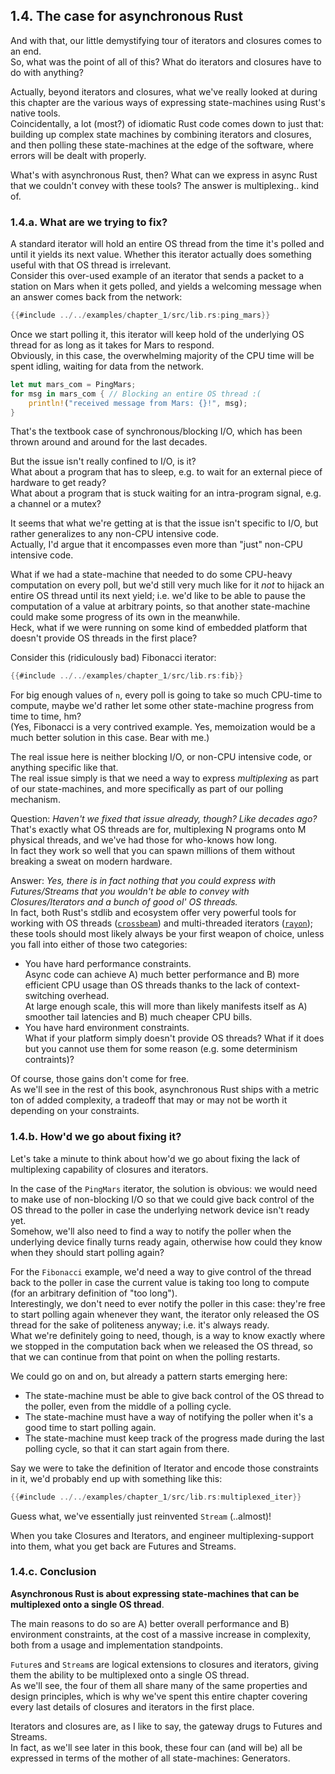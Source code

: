 ## 1.4. The case for asynchronous Rust

And with that, our little demystifying tour of iterators and closures comes to an end.  
So, what was the point of all of this? What do iterators and closures have to do with anything?

Actually, beyond iterators and closures, what we've really looked at during this chapter are the various ways of expressing state-machines using Rust's native tools.  
Coincidentally, a lot (most?) of idiomatic Rust code comes down to just that: building up complex state machines by combining iterators and closures, and then polling these state-machines at the edge of the software, where errors will be dealt with properly.  

What's with asynchronous Rust, then? What can we express in async Rust that we couldn't convey with these tools? The answer is multiplexing.. kind of.

### 1.4.a. What are we trying to fix?

A standard iterator will hold an entire OS thread from the time it's polled and until it yields its next value. Whether this iterator actually does something useful with that OS thread is irrelevant.  
Consider this over-used example of an iterator that sends a packet to a station on Mars when it gets polled, and yields a welcoming message when an answer comes back from the network:
```rust
{{#include ../../examples/chapter_1/src/lib.rs:ping_mars}}
```
Once we start polling it, this iterator will keep hold of the underlying OS thread for as long as it takes for Mars to respond.  
Obviously, in this case, the overwhelming majority of the CPU time will be spent idling, waiting for data from the network.
```rust
let mut mars_com = PingMars;
for msg in mars_com { // Blocking an entire OS thread :(
    println!("received message from Mars: {}!", msg);
}
```

That's the textbook case of synchronous/blocking I/O, which has been thrown around and around for the last decades.

But the issue isn't really confined to I/O, is it?  
What about a program that has to sleep, e.g. to wait for an external piece of hardware to get ready?  
What about a program that is stuck waiting for an intra-program signal, e.g. a channel or a mutex?

It seems that what we're getting at is that the issue isn't specific to I/O, but rather generalizes to any non-CPU intensive code.  
Actually, I'd argue that it encompasses even more than "just" non-CPU intensive code.

What if we had a state-machine that needed to do some CPU-heavy computation on every poll, but we'd still very much like for it _not_ to hijack an entire OS thread until its next yield; i.e. we'd like to be able to pause the computation of a value at arbitrary points, so that another state-machine could make some progress of its own in the meanwhile.  
Heck, what if we were running on some kind of embedded platform that doesn't provide OS threads in the first place?  

Consider this (ridiculously bad) Fibonacci iterator:
```rust
{{#include ../../examples/chapter_1/src/lib.rs:fib}}
```
For big enough values of `n`, every poll is going to take so much CPU-time to compute, maybe we'd rather let some other state-machine progress from time to time, hm?  
(Yes, Fibonacci is a very contrived example. Yes, memoization would be a much better solution in this case. Bear with me.)

The real issue here is neither blocking I/O, or non-CPU intensive code, or anything specific like that.  
The real issue simply is that we need a way to express _multiplexing_ as part of our state-machines, and more specifically as part of our polling mechanism.

Question: _Haven't we fixed that issue already, though? Like decades ago?_  
That's exactly what OS threads are for, multiplexing N programs onto M physical threads, and we've had those for who-knows how long.  
In fact they work so well that you can spawn millions of them without breaking a sweat on modern hardware.

Answer: _Yes, there is in fact nothing that you could express with Futures/Streams that you wouldn't be able to convey with Closures/Iterators and a bunch of good ol' OS threads._  
In fact, both Rust's stdlib and ecosystem offer very powerful tools for working with OS threads ([`crossbeam`](https://github.com/crossbeam-rs/crossbeam)) and multi-threaded iterators ([`rayon`](https://github.com/rayon-rs/rayon)); these tools should most likely always be your first weapon of choice, unless you fall into either of those two categories:
- You have hard performance constraints.  
Async code can achieve A) much better performance and B) more efficient CPU usage than OS threads thanks to the lack of context-switching overhead.  
At large enough scale, this will more than likely manifests itself as A) smoother tail latencies and B) much cheaper CPU bills.
- You have hard environment constraints.  
What if your platform simply doesn't provide OS threads? What if it does but you cannot use them for some reason (e.g. some determinism contraints)?

Of course, those gains don't come for free.  
As we'll see in the rest of this book, asynchronous Rust ships with a metric ton of added complexity, a tradeoff that may or may not be worth it depending on your constraints.

### 1.4.b. How'd we go about fixing it?

Let's take a minute to think about how'd we go about fixing the lack of multiplexing capability of closures and iterators.  

In the case of the `PingMars` iterator, the solution is obvious: we would need to make use of non-blocking I/O so that we could give back control of the OS thread to the poller in case the underlying network device isn't ready yet.  
Somehow, we'll also need to find a way to notify the poller when the underlying device finally turns ready again, otherwise how could they know when they should start polling again?

For the `Fibonacci` example, we'd need a way to give control of the thread back to the poller in case the current value is taking too long to compute (for an arbitrary definition of "too long").  
Interestingly, we don't need to ever notify the poller in this case: they're free to start polling again whenever they want, the iterator only released the OS thread for the sake of politeness anyway; i.e. it's always ready.  
What we're definitely going to need, though, is a way to know exactly where we stopped in the computation back when we released the OS thread, so that we can continue from that point on when the polling restarts.

We could go on and on, but already a pattern starts emerging here:
- The state-machine must be able to give back control of the OS thread to the poller, even from the middle of a polling cycle.
- The state-machine must have a way of notifying the poller when it's a good time to start polling again.
- The state-machine must keep track of the progress made during the last polling cycle, so that it can start again from there.

Say we were to take the definition of Iterator and encode those constraints in it, we'd probably end up with something like this:
```rust
{{#include ../../examples/chapter_1/src/lib.rs:multiplexed_iter}}
```
Guess what, we've essentially just reinvented `Stream` (..almost)!

When you take Closures and Iterators, and engineer multiplexing-support into them, what you get back are Futures and Streams.  

### 1.4.c. Conclusion

**Asynchronous Rust is about expressing state-machines that can be multiplexed onto a single OS thread**.

The main reasons to do so are A) better overall performance and B) environment constraints, at the cost of a massive increase in complexity, both from a usage and implementation standpoints.

`Future`s and `Stream`s are logical extensions to closures and iterators, giving them the ability to be multiplexed onto a single OS thread.  
As we'll see, the four of them all share many of the same properties and design principles, which is why we've spent this entire chapter covering every last details of closures and iterators in the first place.

Iterators and closures are, as I like to say, the gateway drugs to Futures and Streams.  
In fact, as we'll see later in this book, these four can (and will be) all be expressed in terms of the mother of all state-machines: Generators.
